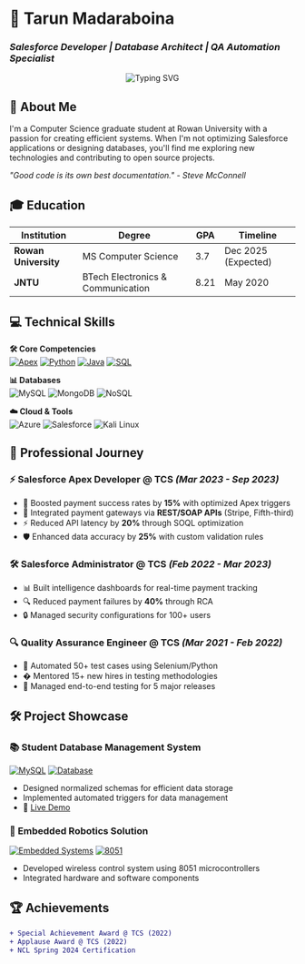 # 🚀 Tarun Madaraboina 
### *Salesforce Developer | Database Architect | QA Automation Specialist*

<div align="center">
  <img src="https://readme-typing-svg.demolab.com?font=Fira+Code&pause=1000&color=5C8DCF&width=435&lines=Turning+complex+problems+into+elegant+solutions;Building+scalable+systems+with+clean+code;Passionate+about+data+and+automation" alt="Typing SVG" />
</div>

## 🌟 About Me
I'm a Computer Science graduate student at Rowan University with a passion for creating efficient systems. When I'm not optimizing Salesforce applications or designing databases, you'll find me exploring new technologies and contributing to open source projects.

*"Good code is its own best documentation." - Steve McConnell*

## 🎓 Education
| Institution | Degree | GPA | Timeline |
|------------|--------|-----|----------|
| **Rowan University** | MS Computer Science | 3.7 | Dec 2025 (Expected) |
| **JNTU** | BTech Electronics & Communication | 8.21 | May 2020 |

## 💻 Technical Skills
**🛠️ Core Competencies**  
[![Apex](https://img.shields.io/badge/Salesforce_Apex-00A1E0?style=for-the-badge&logo=salesforce&logoColor=white)]()
[![Python](https://img.shields.io/badge/Python-3776AB?style=for-the-badge&logo=python&logoColor=white)]()
[![Java](https://img.shields.io/badge/Java-007396?style=for-the-badge&logo=java&logoColor=white)]()
[![SQL](https://img.shields.io/badge/SQL-4479A1?style=for-the-badge&logo=mysql&logoColor=white)]()

**📊 Databases**  
![MySQL](https://img.shields.io/badge/MySQL-4479A1?style=flat&logo=mysql&logoColor=white)
![MongoDB](https://img.shields.io/badge/MongoDB-47A248?style=flat&logo=mongodb&logoColor=white)
![NoSQL](https://img.shields.io/badge/NoSQL-000000?style=flat&logo=apachecassandra&logoColor=white)

**☁️ Cloud & Tools**  
![Azure](https://img.shields.io/badge/Azure-0089D6?style=flat&logo=microsoftazure&logoColor=white)
![Salesforce](https://img.shields.io/badge/Salesforce-00A1E0?style=flat&logo=salesforce&logoColor=white)
![Kali Linux](https://img.shields.io/badge/Kali_Linux-557C94?style=flat&logo=kalilinux&logoColor=white)

## 💼 Professional Journey
### ⚡ **Salesforce Apex Developer** @ TCS *(Mar 2023 - Sep 2023)*
- 🚀 Boosted payment success rates by **15%** with optimized Apex triggers
- 🔗 Integrated payment gateways via **REST/SOAP APIs** (Stripe, Fifth-third)
- ⚡ Reduced API latency by **20%** through SOQL optimization
- 🛡️ Enhanced data accuracy by **25%** with custom validation rules

### 🛠️ **Salesforce Administrator** @ TCS *(Feb 2022 - Mar 2023)*
- 📊 Built intelligence dashboards for real-time payment tracking
- 🔍 Reduced payment failures by **40%** through RCA
- 🔒 Managed security configurations for 100+ users

### 🔍 **Quality Assurance Engineer** @ TCS *(Mar 2021 - Feb 2022)*
- 🤖 Automated 50+ test cases using Selenium/Python
- � Mentored 15+ new hires in testing methodologies
- 🚢 Managed end-to-end testing for 5 major releases

## 🛠️ Project Showcase
### 📚 Student Database Management System
[![MySQL](https://img.shields.io/badge/MySQL-4479A1?style=for-the-badge&logo=mysql&logoColor=white)]() [![Database](https://img.shields.io/badge/Database-336791?style=for-the-badge&logo=databricks&logoColor=white)]()

- Designed normalized schemas for efficient data storage
- Implemented automated triggers for data management
- 🔗 [Live Demo](http://elvis.rowan.edu/~Madara24/advanceddatabases/finalproject/)

### 🤖 Embedded Robotics Solution
[![Embedded Systems](https://img.shields.io/badge/Embedded-000000?style=for-the-badge&logo=arduino&logoColor=white)]() [![8051](https://img.shields.io/badge/8051-00979D?style=for-the-badge&logo=embedded&logoColor=white)]()

- Developed wireless control system using 8051 microcontrollers
- Integrated hardware and software components

## 🏆 Achievements
```diff
+ Special Achievement Award @ TCS (2022)
+ Applause Award @ TCS (2022)
+ NCL Spring 2024 Certification
